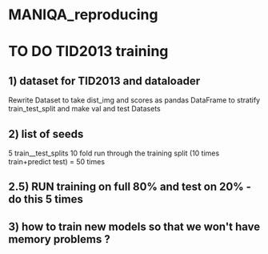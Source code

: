 # MANIQA_reproducing

# TO DO TID2013 training 
## 1) dataset for TID2013 and dataloader
 Rewrite Dataset to take dist_img and scores as pandas DataFrame to stratify train_test_split and make val and test Datasets
## 2) list of seeds 
5 train__test_splits  10 fold run through the training split (10  times train+predict test) = 50 times 
## 2.5) RUN training on full 80% and test on 20% - do this 5 times
## 3) how to train new models so that we won't have memory problems ? 
 
